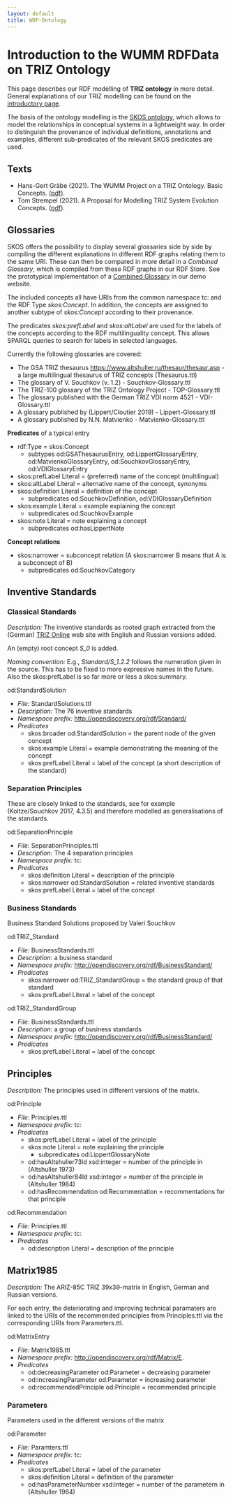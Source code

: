 ```yaml
---
layout: default
title: WOP-Ontology
---
```


# Introduction to the WUMM RDFData on TRIZ Ontology

This page describes our RDF modelling of __TRIZ ontology__ in more detail.
General explanations of our TRIZ modelling can be found on the [introductory
page](WOP-General).

The basis of the ontology modelling is the [SKOS
ontology](https://www.w3.org/TR/skos-primer/), which allows to model the
relationships in conceptual systems in a lightweight way. In order to
distinguish the provenance of individual definitions, annotations and
examples, different sub-predicates of the relevant SKOS predicates are used.

## Texts

* Hans-Gert Gräbe (2021). The WUMM Project on a TRIZ Ontology. Basic Concepts.
  ([pdf](Texts/WOP-Basics.pdf)).
* Tom Strempel (2021). A Proposal for Modelling TRIZ System Evolution
  Concepts.  ([pdf](Texts/WOP-EvolutionTrees.pdf)).

## Glossaries

SKOS offers the possibility to display several glossaries side by side by
compiling the different explanations in different RDF graphs relating them to
the same URI. These can then be compared in more detail in a _Combined
Glossary_, which is compiled from these RDF graphs in our RDF Store. See the
prototypical implementation of a [Combined
Glossary](http://wumm.uni-leipzig.de/ontology.php) in our demo website.

The included concepts all have URIs from the common namespace tc: and the RDF
Type _skos:Concept_.  In addition, the concepts are assigned to another
subtype of _skos:Concept_ according to their provenance.

The predicates _skos:prefLabel_ and _skos:altLabel_ are used for the labels of
the concepts according to the RDF multilinguality concept.  This allows SPARQL
queries to search for labels in selected languages.

Currently the following glossaries are covered:
* The GSA TRIZ thesaurus <https://www.altshuller.ru/thesaur/thesaur.asp> - a
  large multilingual thesaurus of TRIZ concepts (Thesaurus.ttl)
* The glossary of V. Souchkov (v. 1.2) - Souchkov-Glossary.ttl
* The TRIZ-100 glossary of the TRIZ Ontology Project - TOP-Glossary.ttl
* The glossary published with the German TRIZ VDI norm 4521 - VDI-Glossary.ttl
* A glossary published by (Lippert/Cloutier 2019) - Lippert-Glossary.ttl
* A glossary published by N.N. Matvienko - Matvienko-Glossary.ttl

__Predicates__ of a typical entry
- rdf:Type = skos:Concept
  - subtypes od:GSAThesaurusEntry, od:LippertGlossaryEntry,
    od:MatvienkoGlossaryEntry, od:SouchkovGlossaryEntry, od:VDIGlossaryEntry
- skos:prefLabel Literal = (preferred) name of the concept (multilingual)
- skos:altLabel Literal = alternative name of the concept, synonyms
- skos:definition Literal = definition of the concept
  - subpredicates od:SouchkovDefinition, od:VDIGlossaryDefinition
- skos:example Literal = example explaining the concept 
  - subpredicates od:SouchkovExample
- skos:note Literal = note explaining a concept
  - subpredicates od:hasLippertNote

__Concept relations__
- skos:narrower = subconcept relation (A skos:narrower B means that A is a
  subconcept of B)
  - subpredicates od:SouchkovCategory
  
## Inventive Standards

### Classical Standards

*Description:* The inventive standards as rooted graph extracted from the
(German) [TRIZ Online](http://triz-online.de/index.php?id=5577) web site with
English and Russian versions added.

An (empty) root concept *S_0* is added.

*Naming convention:* E.g., *Standard/S_1.2.2* follows the numeration given in
the source.  This has to be fixed to more expressive names in the future. Also
the skos:prefLabel is so far more or less a skos:summary.

od:StandardSolution 
  - *File:* StandardSolutions.ttl
  - *Description:* The 76 inventive standards
  - *Namespace prefix:* http://opendiscovery.org/rdf/Standard/
  - *Predicates*
    - skos:broader od:StandardSolution = the parent node of the given concept 
    - skos:example Literal = example demonstrating the meaning of the concept
    - skos:prefLabel Literal = label of the concept (a short description of
      the standard)

### Separation Principles

These are closely linked to the standards, see for example (Koltze/Souchkov
2017, 4.3.5) and therefore modelled as generalisations of the standards.

od:SeparationPrinciple 
  - *File:* SeparationPrinciples.ttl
  - *Description:* The 4 separation principles
  - *Namespace prefix:* tc:
  - *Predicates*
    - skos:definition Literal = description of the principle
    - skos:narrower od:StandardSolution = related inventive standards
    - skos:prefLabel Literal = label of the concept 

### Business Standards

Business Standard Solutions proposed by Valeri Souchkov

od:TRIZ_Standard
  - *File:* BusinessStandards.ttl
  - *Description:* a business standard
  - *Namespace prefix:* http://opendiscovery.org/rdf/BusinessStandard/
  - *Predicates*
    - skos:narrower od:TRIZ_StandardGroup = the standard group of that
      standard
    - skos:prefLabel Literal = label of the concept 

od:TRIZ_StandardGroup
  - *File:* BusinessStandards.ttl
  - *Description:* a group of business standards
  - *Namespace prefix:* http://opendiscovery.org/rdf/BusinessStandard/
  - *Predicates*
    - skos:prefLabel Literal = label of the concept 

## Principles

*Description:* The principles used in different versions of the matrix.

od:Principle 
  - *File:* Principles.ttl
  - *Namespace prefix:* tc:
  - *Predicates*
    - skos:prefLabel Literal = label of the principle 
    - skos:note Literal = note explaining the principle
      - subpredicates od:LippertGlossaryNote      
    - od:hasAltshuller73Id xsd:integer = number of the principle in
      (Altshuller 1973)
    - od:hasAltshuller84Id xsd:integer = number of the principle in
      (Altshuller 1984)
    - od:hasRecommendation od:Recommentation = recommentations for that
      principle

od:Recommendation
  - *File:* Principles.ttl
  - *Namespace prefix:* tc:
  - *Predicates*
    - od:description Literal = description of the principle

## Matrix1985

*Description:* The ARIZ-85C TRIZ 39x39-matrix in English, German and Russian
versions.

For each entry, the deteriorating and improving technical paramaters are
linked to the URIs of the recommended principles from Principles.ttl via the
corresponding URIs from Parameters.ttl.

od:MatrixEntry 
  - *File:* Matrix1985.ttl
  - *Namespace prefix:* http://opendiscovery.org/rdf/Matrix/E.
  - *Predicates*
    - od:decreasingParameter od:Parameter = decreasing parameter
    - od:increasingParameter od:Parameter = increasing parameter
    - od:recommendedPrinciple od:Principle = recommended principle

### Parameters

Parameters used in the different versions of the matrix

od:Parameter
  - *File:* Paramters.ttl
  - *Namespace prefix:* tc:
  - *Predicates*
    - skos:prefLabel Literal = label of the parameter
    - skos:definition Literal = definition of the parameter
    - od:hasParameterNumber xsd:integer = number of the parametern in
      (Altshuller 1984)
